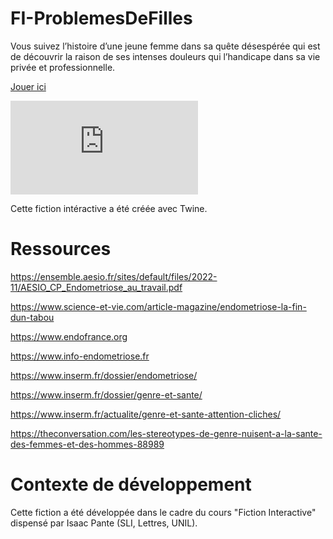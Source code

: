 # FI-ProblemesDeFilles
Vous suivez l’histoire d’une jeune femme dans sa quête désespérée qui est de découvrir la raison de ses intenses douleurs qui l’handicape dans sa vie privée et professionnelle. 

[Jouer ici](https://github.com/Khahenha/HTLM-URL-ProblemesDeFilles/commit/cffa673c04a60525d9d97d2037d2674b74c040f1)

![Illustration_sans_titre.pdf](https://github.com/Khahenha/FI-ProblemesDeFilles/files/14075899/Illustration_sans_titre.pdf)

Cette fiction intéractive a été créée avec Twine.

# Ressources 

https://ensemble.aesio.fr/sites/default/files/2022-11/AESIO_CP_Endometriose_au_travail.pdf

https://www.science-et-vie.com/article-magazine/endometriose-la-fin-dun-tabou

https://www.endofrance.org

https://www.info-endometriose.fr

https://www.inserm.fr/dossier/endometriose/

https://www.inserm.fr/dossier/genre-et-sante/

https://www.inserm.fr/actualite/genre-et-sante-attention-cliches/

https://theconversation.com/les-stereotypes-de-genre-nuisent-a-la-sante-des-femmes-et-des-hommes-88989

# Contexte de développement 
Cette fiction a été développée dans le cadre du cours "Fiction Interactive" dispensé par Isaac Pante (SLI, Lettres, UNIL). 